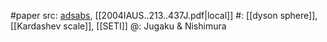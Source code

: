 #paper 
src: [adsabs](https://ui.adsabs.harvard.edu/abs/2004IAUS..213..437J/abstract), [[2004IAUS..213..437J.pdf|local]] 
#: [[dyson sphere]], [[Kardashev scale]], [[SETI]] 
@: Jugaku & Nishimura 

